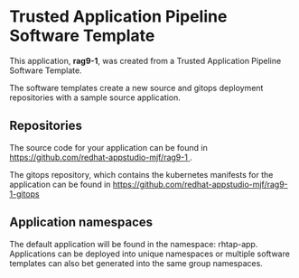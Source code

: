 # Trusted Application Pipeline Software Template

This application, **rag9-1**, was created from a Trusted Application Pipeline Software Template.

The software templates create a new source and gitops deployment repositories with a sample source application. 

## Repositories

The source code for your application can be found in [https://github.com/redhat-appstudio-mjf/rag9-1 ](https://github.com/redhat-appstudio-mjf/rag9-1 ).
 
The gitops repository, which contains the kubernetes manifests for the application can be found in 
[https://github.com/redhat-appstudio-mjf/rag9-1-gitops ](https://github.com/redhat-appstudio-mjf/rag9-1-gitops ) 

## Application namespaces 

The default application will be found in the namespace: rhtap-app. Applications can be deployed into unique namespaces or multiple software templates can also bet generated into the same group namespaces.  
